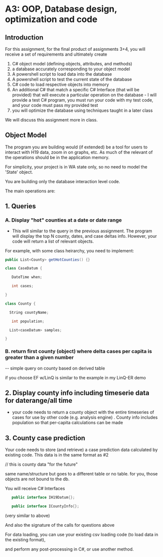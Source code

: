 # A3: OOP, Database design, optimization and code

## Introduction

For this assignment, for the final product of assignments 3+4, you will receive a set of requirements and ultimately create

1. C# object model (defining objects, attributes, and methods)
2. a database accurately corresponding to your object model
3. A powershell script to load data into the database
4. A powershell script to test the current state of the database
5. C# code to load respective objects into memory
6.  An additional C# that match a specific C# Interface (that will be provided) that will execute a particular operation on the database - I will provide a test C# program, you must run your code with my test code, and your code must pass my provided test
7. you will optimize the database using techniques taught in a later class

We will discuss this assignment more in class.

## Object Model

The program you are building would (if extended) be a tool for users to interact with H19 data, zoom in on graphs, etc. As much of the relevant of the operations should be in the application memory.

For simplicity, your project is in WA state only, so no need to model the 'State' object.

You are building only the database interaction level code.

The main operations are:

## 1. Queries

### A. Display "hot" counties at a date or date range

- This will similar to the query in the previous assignment. The program will display the top N county, dates, and case deltas info. However, your code will return a list of relevant objects.

For example, with some class heirarchy, you need to implement:

```csharp
public List<County> getHotCounties() {}

class CaseDatum {

   DateTime when;

   int cases;

}

class County {

  String countyName;

   int population;

  List<caseDatum> samples;

}
```

### B. return first county (object) where delta cases per capita is greater than a given number

-- simple query on county based on derived table

if you choose EF w/LinQ is similar to the example in my LinQ-ER demo

## 2. Display county info including timeserie data for daterange/all time

- your code needs to return a county object with the entire timeseries of cases for use by other code (e.g. analysis engine) . County info includes population so that per-capita calculations can be made

## 3. County case prediction

Your code needs to store (and retrieve) a case prediction data calculated by existing code. This data is in the same format as #2

// this is county data "for the future"

same name/structure but goes to a different table or no table. for you, those objects are not bound to the db.

You will receive C# Interfaces
```csharp
   public interface IH19Datum{};

   public interface ICountyInfo{};
```

(very similar to above)

And also the signature of the  calls for questions above



For data loading, you can use your existing csv loading code (to load data in the existing format),

and perform any post-processing in C#, or use another method.   
